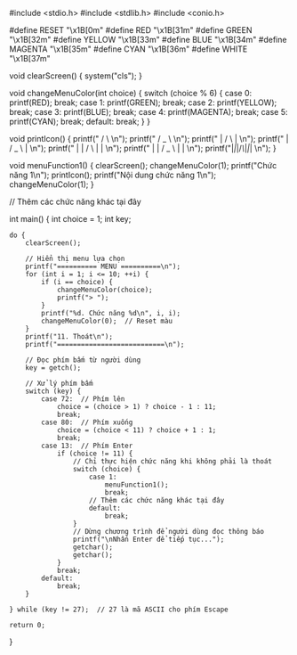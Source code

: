 #include <stdio.h>
#include <stdlib.h>
#include <conio.h>

#define RESET   "\x1B[0m"
#define RED     "\x1B[31m"
#define GREEN   "\x1B[32m"
#define YELLOW  "\x1B[33m"
#define BLUE    "\x1B[34m"
#define MAGENTA "\x1B[35m"
#define CYAN    "\x1B[36m"
#define WHITE   "\x1B[37m"

void clearScreen() {
    system("cls");
}

void changeMenuColor(int choice) {
    switch (choice % 6) {
        case 0:
            printf(RED);
            break;
        case 1:
            printf(GREEN);
            break;
        case 2:
            printf(YELLOW);
            break;
        case 3:
            printf(BLUE);
            break;
        case 4:
            printf(MAGENTA);
            break;
        case 5:
            printf(CYAN);
            break;
        default:
            break;
    }
}

void printIcon() {
    printf("      / \\ \n");
    printf("     / _ \\ \n");
    printf("    | / \\ | \n");
    printf("   | / _ \\ | \n");
    printf("  | | / \\ | | \n");
    printf(" | | / _ \\ | | \n");
    printf("|_|_|/_\\_|_|_| \n");
}

void menuFunction1() {
    clearScreen();
    changeMenuColor(1);
    printf("Chức năng 1\n");
    printIcon();
    printf("Nội dung chức năng 1\n");
    changeMenuColor(1);
}

// Thêm các chức năng khác tại đây

int main() {
    int choice = 1;
    int key;

    do {
        clearScreen();

        // Hiển thị menu lựa chọn
        printf("========== MENU ==========\n");
        for (int i = 1; i <= 10; ++i) {
            if (i == choice) {
                changeMenuColor(choice);
                printf("> ");
            }
            printf("%d. Chức năng %d\n", i, i);
            changeMenuColor(0);  // Reset màu
        }
        printf("11. Thoát\n");
        printf("===========================\n");

        // Đọc phím bấm từ người dùng
        key = getch();

        // Xử lý phím bấm
        switch (key) {
            case 72:  // Phím lên
                choice = (choice > 1) ? choice - 1 : 11;
                break;
            case 80:  // Phím xuống
                choice = (choice < 11) ? choice + 1 : 1;
                break;
            case 13:  // Phím Enter
                if (choice != 11) {
                    // Chỉ thực hiện chức năng khi không phải là thoát
                    switch (choice) {
                        case 1:
                            menuFunction1();
                            break;
                        // Thêm các chức năng khác tại đây
                        default:
                            break;
                    }
                    // Dừng chương trình để người dùng đọc thông báo
                    printf("\nNhấn Enter để tiếp tục...");
                    getchar();
                    getchar();
                }
                break;
            default:
                break;
        }

    } while (key != 27);  // 27 là mã ASCII cho phím Escape

    return 0;
}
